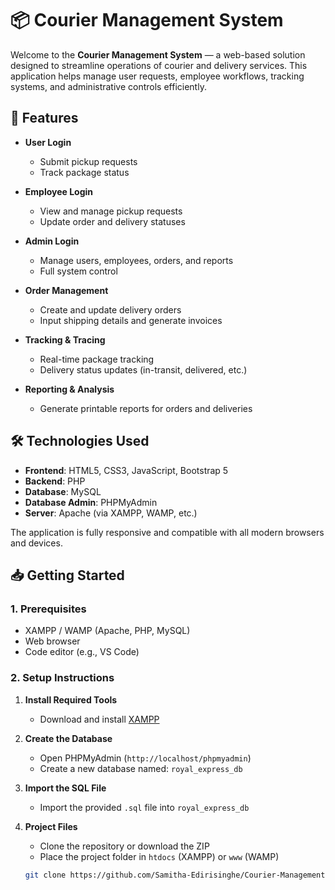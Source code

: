 # 📦 Courier Management System

Welcome to the **Courier Management System** — a web-based solution designed to streamline operations of courier and delivery services. This application helps manage user requests, employee workflows, tracking systems, and administrative controls efficiently.

## 🚀 Features

- **User Login**
  - Submit pickup requests
  - Track package status

- **Employee Login**
  - View and manage pickup requests
  - Update order and delivery statuses

- **Admin Login**
  - Manage users, employees, orders, and reports
  - Full system control

- **Order Management**
  - Create and update delivery orders
  - Input shipping details and generate invoices

- **Tracking & Tracing**
  - Real-time package tracking
  - Delivery status updates (in-transit, delivered, etc.)

- **Reporting & Analysis**
  - Generate printable reports for orders and deliveries

## 🛠️ Technologies Used

- **Frontend**: HTML5, CSS3, JavaScript, Bootstrap 5  
- **Backend**: PHP  
- **Database**: MySQL  
- **Database Admin**: PHPMyAdmin  
- **Server**: Apache (via XAMPP, WAMP, etc.)

The application is fully responsive and compatible with all modern browsers and devices.

## 📥 Getting Started

### 1. Prerequisites

- XAMPP / WAMP (Apache, PHP, MySQL)
- Web browser
- Code editor (e.g., VS Code)

### 2. Setup Instructions

1. **Install Required Tools**
   - Download and install [XAMPP](https://www.apachefriends.org/)

2. **Create the Database**
   - Open PHPMyAdmin (`http://localhost/phpmyadmin`)
   - Create a new database named: `royal_express_db`

3. **Import the SQL File**
   - Import the provided `.sql` file into `royal_express_db`

4. **Project Files**
   - Clone the repository or download the ZIP
   - Place the project folder in `htdocs` (XAMPP) or `www` (WAMP)

   ```bash
   git clone https://github.com/Samitha-Edirisinghe/Courier-Management-System-PHP.git
